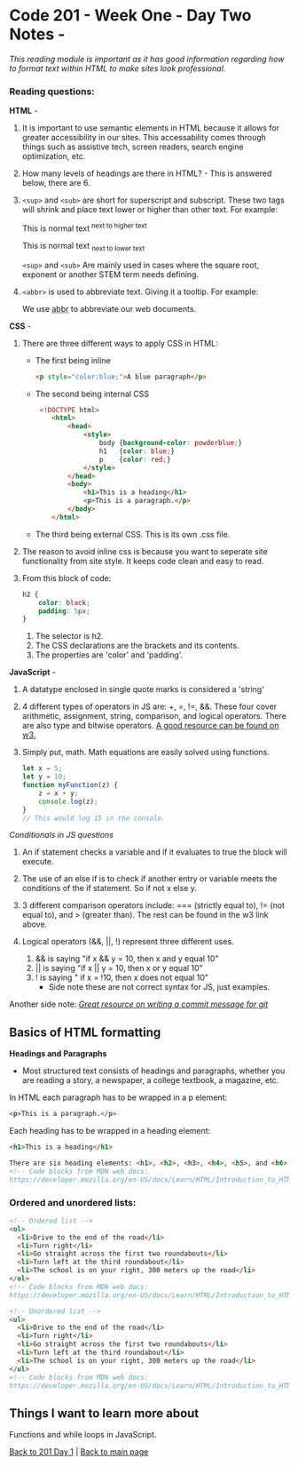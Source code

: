 # Code 201 - Week One - Day Two Notes -

*This reading module is important as it has good information regarding how to format text within HTML to make sites look professional.*

### Reading questions:

**HTML** -

1. It is important to use semantic elements in HTML because it allows for greater accessibility in our sites. This accessability comes through things such as assistive tech, screen readers, search engine optimization, etc.

2. How many levels of headings are there in HTML? - This is answered below, there are 6.

3. ``<sup>`` and ``<sub>`` are short for superscript and subscript. These two tags will shrink and place text lower or higher than other text. For example:

    This is normal text<sup> next to higher text</sup>

    This is normal text <sub>next to lower text</sub>

    ``<sup>`` and ``<sub>`` Are mainly used in cases where the square root, exponent or another STEM term needs defining.

4. ``<abbr>`` is used to abbreviate text. Giving it a tooltip. For example:

    <p>We use <abbr title="Abbreviations">abbr</abbr> to abbreviate our web documents.</p>


**CSS** -

1. There are three different ways to apply CSS in HTML:
    * The first being inline
        ```html
        <p style="color:blue;">A blue paragraph</p>
        ```
    * The second being internal CSS
        ```html
         <!DOCTYPE html>
            <html>
                <head>
                    <style>
                        body {background-color: powderblue;}
                        h1   {color: blue;}
                        p    {color: red;}
                    </style>
                </head>
                <body>
                    <h1>This is a heading</h1>
                    <p>This is a paragraph.</p>
                </body>
            </html> 
        ```
    * The third being external CSS. This is its own .css file.

2. The reason to avoid inline css is because you want to seperate site functionality from site style. It keeps code clean and easy to read.

3. From this block of code:
    ```CSS
    h2 {
        color: black;
        padding: 5px;
    }
    ```
    1. The selector is h2.
    2. The CSS declarations are the brackets and its contents.
    3. The properties are 'color' and 'padding'.

**JavaScript** -

1. A datatype enclosed in single quote marks is considered a 'string'

2. 4 different types of operators in JS are: +, =, !=, &&. These four cover arithmetic, assignment, string, comparison, and logical operators. There are also type and bitwise operators. [A good resource can be found on w3.](https://www.w3schools.com/js/js_operators.asp)

3. Simply put, math. Math equations are easily solved using functions.
    ```js
    let x = 5;
    let y = 10;
    function myFunction(z) {
        z = x + y;
        console.log(z);
    }
    // This would log 15 in the console.
    ```

*Conditionals in JS questions*

1. An if statement checks a variable and if it evaluates to true the block will execute.

2. The use of an else if is to check if another entry or variable meets the conditions of the if statement. So if not x else y.

3. 3 different comparison operators include: === (strictly equal to), != (not equal to), and > (greater than). The rest can be found in the w3 link above.

4. Logical operators (&&, ||, !) represent three different uses.
    1. && is saying "if x && y = 10, then x and y equal 10"
    2. || is saying "if x || y = 10, then x or y equal 10"
    3. ! is saying " if x = !10, then x does not equal 10"
        * Side note these are not correct syntax for JS, just examples.
    
Another side note: *[Great resource on writing a commit message for git](https://cbea.ms/git-commit/)*

## Basics of HTML formatting

**Headings and Paragraphs**

- Most structured text consists of headings and paragraphs, whether you are reading a story, a newspaper, a college textbook, a magazine, etc.

In HTML each paragraph has to be wrapped in a p element:

```HTML
<p>This is a paragraph.</p>
```

Each heading has to be wrapped in a heading element:

```HTML
<h1>This is a heading</h1>
```
```HTML
There are six heading elements: <h1>, <h2>, <h3>, <h4>, <h5>, and <h6>. Each element represents a different level of content in the document; <h1> represents the main heading, <h2> represents subheadings, <h3> represents sub-subheadings, and so on.
<!-- Code blocks from MDN web docs:
https://developer.mozilla.org/en-US/docs/Learn/HTML/Introduction_to_HTML/HTML_text_fundamentals-->
```

### Ordered and unordered lists:

```HTML
<!-- Ordered list -->
<ol>
  <li>Drive to the end of the road</li>
  <li>Turn right</li>
  <li>Go straight across the first two roundabouts</li>
  <li>Turn left at the third roundabout</li>
  <li>The school is on your right, 300 meters up the road</li>
</ol>
<!-- Code blocks from MDN web docs:
https://developer.mozilla.org/en-US/docs/Learn/HTML/Introduction_to_HTML/HTML_text_fundamentals-->
```
```HTML
<!-- Unordered list -->
<ul>
  <li>Drive to the end of the road</li>
  <li>Turn right</li>
  <li>Go straight across the first two roundabouts</li>
  <li>Turn left at the third roundabout</li>
  <li>The school is on your right, 300 meters up the road</li>
</ul>
<!-- Code blocks from MDN web docs:
https://developer.mozilla.org/en-US/docs/Learn/HTML/Introduction_to_HTML/HTML_text_fundamentals-->
```

## Things I want to learn more about

Functions and while loops in JavaScript.


[Back to 201 Day 1](201-day1.md) | [Back to main page](README.md)